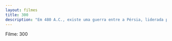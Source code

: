 ```yaml
---
layout: filmes
title: 300
description: "Em 480 A.C., existe uma guerra entre a Pérsia, liderada pelo rei Xerxes, e a Grécia. Na batalha de Thermopylae, Leônidas, rei da cidade grega de Sparta, lidera seu guerreiros em desvantagem contra o massivo exército persa. Mesmo sabendo que a morte certa os espera, seus sacrifícios inspiram toda a Grécia a unir-se contra o seu inimigo comum."
---
```


Filme: 300